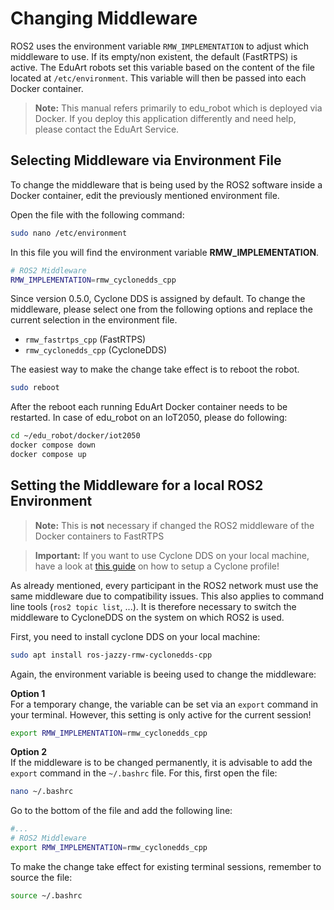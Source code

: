 # Changing Middleware

ROS2 uses the environment variable `RMW_IMPLEMENTATION` to adjust which middleware to use. If its empty/non existent, the default (FastRTPS) is active. The EduArt robots set this variable based on the content of the file located at `/etc/environment`. This variable will then be passed into each Docker container. 

> **__Note:__** This manual refers primarily to edu_robot which is deployed via Docker. If you deploy this application differently and need help, please contact the EduArt Service.

## Selecting Middleware via Environment File

To change the middleware that is being used by the ROS2 software inside a Docker container, edit the previously mentioned environment file.

Open the file with the following command:

```bash
sudo nano /etc/environment
```

In this file you will find the environment variable **RMW_IMPLEMENTATION**.

```bash
# ROS2 Middleware
RMW_IMPLEMENTATION=rmw_cyclonedds_cpp
```

Since version 0.5.0, Cyclone DDS is assigned by default. To change the middleware, please select one from the following options and replace the current selection in the environment file.

* `rmw_fastrtps_cpp` (FastRTPS)
* `rmw_cyclonedds_cpp` (CycloneDDS)

The easiest way to make the change take effect is to reboot the robot.

```bash
sudo reboot
```

After the reboot each running EduArt Docker container needs to be restarted. In case of edu_robot on an IoT2050, please do following:

```bash
cd ~/edu_robot/docker/iot2050
docker compose down
docker compose up
``` 

## Setting the Middleware for a local ROS2 Environment
> **Note:** This is **not** necessary if changed the ROS2 middleware of the Docker containers to FastRTPS

> **Important:** If you want to use Cyclone DDS on your local machine, have a look at [this guide](https://github.com/EduArt-Robotik/edu_robot/blob/develop/documentation/update/cyclone-profiles.md) on how to setup a Cyclone profile!

As already mentioned, every participant in the ROS2 network must use the same middleware due to compatibility issues. This also applies to command line tools (`ros2 topic list`, ...). It is therefore necessary to switch the middleware to CycloneDDS on the system on which ROS2 is used. 

First, you need to install cyclone DDS on your local machine:
```bash
sudo apt install ros-jazzy-rmw-cyclonedds-cpp
```


Again, the environment variable is beeing used to change the middleware:

**Option 1** <br>
For a temporary change, the variable can be set via an `export` command in your terminal. However, this setting is only active for the current session!
```bash
export RMW_IMPLEMENTATION=rmw_cyclonedds_cpp
```


**Option 2** <br>
If the middleware is to be changed permanently, it is advisable to add the `export` command in the `~/.bashrc` file. For this, first open the file:
```bash
nano ~/.bashrc
```

Go to the bottom of the file and add the following line:
```bash
#...
# ROS2 Middleware
export RMW_IMPLEMENTATION=rmw_cyclonedds_cpp
```

To make the change take effect for existing terminal sessions, remember to source the file:
```bash
source ~/.bashrc
```